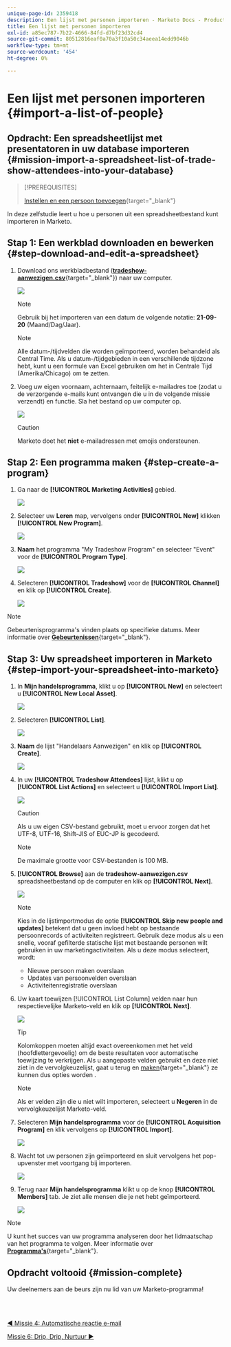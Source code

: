 ```yaml
---
unique-page-id: 2359418
description: Een lijst met personen importeren - Marketo Docs - Productdocumentatie
title: Een lijst met personen importeren
exl-id: a85ec787-7b22-4666-84fd-d7bf23d32cd4
source-git-commit: 80512816eaf0a70a3f10a50c34aeea14edd9046b
workflow-type: tm+mt
source-wordcount: '454'
ht-degree: 0%

---
```


# Een lijst met personen importeren {#import-a-list-of-people}

## Opdracht: Een spreadsheetlijst met presentatoren in uw database importeren {#mission-import-a-spreadsheet-list-of-trade-show-attendees-into-your-database}

>[!PREREQUISITES]
>
>[Instellen en een persoon toevoegen](/help/marketo/getting-started/quick-wins/get-set-up-and-add-a-person.md){target="_blank"}

In deze zelfstudie leert u hoe u personen uit een spreadsheetbestand kunt importeren in Marketo.

## Stap 1: Een werkblad downloaden en bewerken {#step-download-and-edit-a-spreadsheet}

1. Download ons werkbladbestand ([**tradeshow-aanwezigen.csv**](/help/marketo/getting-started/assets/tradeshow-attendees.csv){target="_blank"}) naar uw computer.

   ![](assets/import-a-list-of-people-1.png)

   >[!NOTE]
   >
   >Gebruik bij het importeren van een datum de volgende notatie: **21-09-20** (Maand/Dag/Jaar).

   >[!NOTE]
   >
   >Alle datum-/tijdvelden die worden geïmporteerd, worden behandeld als Central Time. Als u datum-/tijdgebieden in een verschillende tijdzone hebt, kunt u een formule van Excel gebruiken om het in Centrale Tijd (Amerika/Chicago) om te zetten.

1. Voeg uw eigen voornaam, achternaam, feitelijk e-mailadres toe (zodat u de verzorgende e-mails kunt ontvangen die u in de volgende missie verzendt) en functie. Sla het bestand op uw computer op.

   ![](assets/import-a-list-of-people-2.png)

   >[!CAUTION]
   >
   >Marketo doet het **niet** e-mailadressen met emojis ondersteunen.

## Stap 2: Een programma maken {#step-create-a-program}

1. Ga naar de **[!UICONTROL Marketing Activities]** gebied.

   ![](assets/import-a-list-of-people-3.png)

1. Selecteer uw **Leren** map, vervolgens onder **[!UICONTROL New]** klikken **[!UICONTROL New Program]**.

   ![](assets/import-a-list-of-people-4.png)

1. **Naam** het programma &quot;My Tradeshow Program&quot; en selecteer &quot;Event&quot; voor de **[!UICONTROL Program Type]**.

   ![](assets/import-a-list-of-people-5.png)

1. Selecteren **[!UICONTROL Tradeshow]** voor de **[!UICONTROL Channel]** en klik op **[!UICONTROL Create]**.

   ![](assets/import-a-list-of-people-6.png)

>[!NOTE]
>
>Gebeurtenisprogramma&#39;s vinden plaats op specifieke datums. Meer informatie over [**Gebeurtenissen**](/help/marketo/product-docs/demand-generation/events/understanding-events/understanding-event-programs.md){target="_blank"}.

## Stap 3: Uw spreadsheet importeren in Marketo {#step-import-your-spreadsheet-into-marketo}

1. In **Mijn handelsprogramma**, klikt u op **[!UICONTROL New]** en selecteert u **[!UICONTROL New Local Asset]**.

   ![](assets/import-a-list-of-people-7.png)

1. Selecteren **[!UICONTROL List]**.

   ![](assets/import-a-list-of-people-8.png)

1. **Naam** de lijst &quot;Handelaars Aanwezigen&quot; en klik op **[!UICONTROL Create]**.

   ![](assets/import-a-list-of-people-9.png)

1. In uw **[!UICONTROL Tradeshow Attendees]** lijst, klikt u op **[!UICONTROL List Actions]** en selecteert u **[!UICONTROL Import List]**.

   ![](assets/import-a-list-of-people-10.png)

   >[!CAUTION]
   >
   >Als u uw eigen CSV-bestand gebruikt, moet u ervoor zorgen dat het UTF-8, UTF-16, Shift-JIS of EUC-JP is gecodeerd.

   >[!NOTE]
   >
   >De maximale grootte voor CSV-bestanden is 100 MB.

1. **[!UICONTROL Browse]** aan de **tradeshow-aanwezigen.csv** spreadsheetbestand op de computer en klik op **[!UICONTROL Next]**.

   ![](assets/import-a-list-of-people-11.png)

   >[!NOTE]
   >
   >Kies in de lijstimportmodus de optie **[!UICONTROL Skip new people and updates]** betekent dat u geen invloed hebt op bestaande persoonrecords of activiteiten registreert. Gebruik deze modus als u een snelle, vooraf gefilterde statische lijst met bestaande personen wilt gebruiken in uw marketingactiviteiten. Als u deze modus selecteert, wordt:
   >
   > * Nieuwe persoon maken overslaan
   > * Updates van persoonvelden overslaan
   > * Activiteitenregistratie overslaan


1. Uw kaart toewijzen [!UICONTROL List Column] velden naar hun respectievelijke Marketo-veld en klik op **[!UICONTROL Next]**.

   ![](assets/import-a-list-of-people-12.png)

   >[!TIP]
   >
   >Kolomkoppen moeten altijd exact overeenkomen met het veld (hoofdlettergevoelig) om de beste resultaten voor automatische toewijzing te verkrijgen. Als u aangepaste velden gebruikt en deze niet ziet in de vervolgkeuzelijst, gaat u terug en [maken](/help/marketo/product-docs/administration/field-management/create-a-custom-field-in-marketo.md){target="_blank"} ze kunnen dus opties worden .

   >[!NOTE]
   >
   >Als er velden zijn die u niet wilt importeren, selecteert u **Negeren** in de vervolgkeuzelijst Marketo-veld.

1. Selecteren **Mijn handelsprogramma** voor de **[!UICONTROL Acquisition Program]** en klik vervolgens op **[!UICONTROL Import]**.

   ![](assets/import-a-list-of-people-13.png)

1. Wacht tot uw personen zijn geïmporteerd en sluit vervolgens het pop-upvenster met voortgang bij importeren.

   ![](assets/import-a-list-of-people-14.png)

1. Terug naar **Mijn handelsprogramma** klikt u op de knop **[!UICONTROL Members]** tab. Je ziet alle mensen die je net hebt geïmporteerd.

   ![](assets/import-a-list-of-people-15.png)

>[!NOTE]
>
>U kunt het succes van uw programma analyseren door het lidmaatschap van het programma te volgen. Meer informatie over [**Programma&#39;s**](/help/marketo/product-docs/core-marketo-concepts/programs/creating-programs/understanding-programs.md){target="_blank"}.

## Opdracht voltooid {#mission-complete}

Uw deelnemers aan de beurs zijn nu lid van uw Marketo-programma!

<br> 

[◄ Missie 4: Automatische reactie e-mail](/help/marketo/getting-started/quick-wins/email-auto-response.md)

[Missie 6: Drip, Drip, Nurtuur ►](/help/marketo/getting-started/quick-wins/drip-drip-nurture.md)
